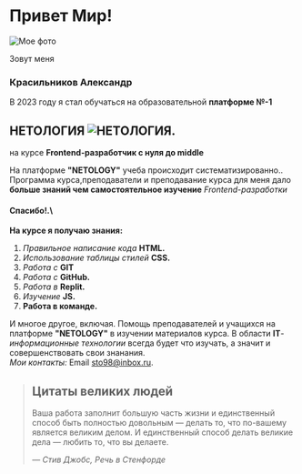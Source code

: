  # Привет Мир!
![Мое фото ](https://avatars.githubusercontent.com/u/68161264?v=4)

Зовут меня  
### Красильников Александр  

 В 2023 году я стал обучаться на образовательной  **платформе №-1**
 ## НЕТОЛОГИЯ ![НЕТОЛОГИЯ.](https://netology.ru/blog/wp-content/themes/aquene-child-theme/img/logo.svg "НЕТОЛОГИЯ")
  на курсе **Frontend-разработчик с нуля до middle**

На платформе **"NETOLOGY"** учеба происходит систематизированно..
Программа курса,преподаватели и преподавание курса для меня дало **больше знаний чем самостоятельное изучение**  _Frontend-разработки_
#### Спасибо!.\
**На курсе я получаю знания:**
1. _Правильное написание кода_ **HTML.**
2. _Использование таблицы стилей_ **CSS.**
4. _Работа с_ **GIT**
5. _Работа с_ **GitHub.**
6. _Работа в_ **Replit.** 
7. _Изучение_ **JS.**
8. **Работа в команде.**

И многое другое, включая.
Помощь преподавателей и учащихся на платформе **"NETOLOGY"** в изучении материалов курса.
В области **IT**_-информационные технологии_ всегда будет что изучать, а значит и совершенствовать свои знанания.\
_Мои контакты:_ Email [sto98@inbox.ru](mailto:sto98@inbox.ru).

> ## Цитаты великих людей
> Ваша работа заполнит большую часть жизни и единственный способ быть
> полностью довольным — делать то, что по-вашему является великим делом.
> И единственный способ делать великие дела — любить то, что вы делаете.
>
> *— Стив Джобс, Речь в Стенфорде*
 













 